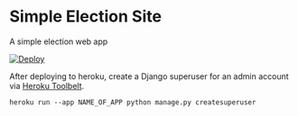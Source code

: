 # Simple Election Site
A simple election web app

[![Deploy](https://www.herokucdn.com/deploy/button.svg)](https://heroku.com/deploy?template=https://github.com/formidablefrank/django-election-site/tree/master)

After deploying to heroku, create a Django superuser for an admin account via [Heroku Toolbelt](https://devcenter.heroku.com/articles/heroku-cli).

`heroku run --app NAME_OF_APP python manage.py createsuperuser`

